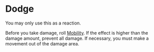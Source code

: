 # Dodge

You may only use this as a reaction.

Before you take damage, roll [Mobility](../../Attributes/Attributes/Mobility.md). If the effect is higher than the damage amount, prevent all damage. If necessary, you must make a movement out of the damage area.
